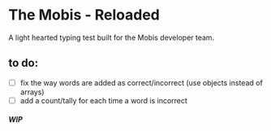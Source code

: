 # The Mobis - Reloaded

A light hearted typing test built for the Mobis developer team.

## to do:
- [ ] fix the way words are added as correct/incorrect (use objects instead of arrays)
- [ ] add a count/tally for each time a word is incorrect

##### WIP

